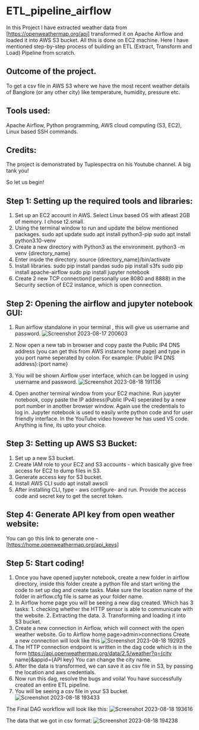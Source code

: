 # ETL_pipeline_airflow
In this Project I have extracted weather data from [https://openweathermap.org/api] transformed it on Apache Airflow and loaded it into AWS S3 bucket. All this is done on EC2 machine.
Here I have mentioned step-by-step process of building an ETL (Extract, Transform and Load) Pipeline from scratch. 

## Outcome of the project.
To get a csv file in AWS S3 where we have the most recent weather details of Banglore (or any other city) like temperature, humidity, pressure etc.

## Tools used:
Apache Airflow, Python programming,
AWS cloud computing (S3, EC2),
Linux based SSH commands.

## Credits:
The project is demonstrated by Tuplespectra on his Youtube channel. A big tank you!

So let us begin!

## Step 1: Setting up the required tools and libraries:
1. Set up an EC2 account in AWS. Select Linux based OS with atleast 2GB of memory. I chose t2.small.
2. Using the terminal window to run and update the below mentioned packages.
   sudo apt update
   sudo apt install python3-pip
   sudo apt install python3.10-venv
3. Create a new directory with Python3 as the environment.
   python3 -m venv {directory_name}
4. Enter inside the directory.
   source {directory_name}/bin/activate
5. Install libraries.
   sudo pip install pandas
   sudo pip install s3fs
   sudo pip install apache-airflow
   sudo pip install jupyter notebook
6. Create 2 new TCP connection(I personally use 8080 and 8888) in the Security section of EC2 instance, which is open connection.
## Step 2: Opening the airflow and jupyter notebook GUI:
1.  Run airflow standalone in your terminal , this will give us username and password.
   ![Screenshot 2023-08-17 200603](https://github.com/lordchan/ETL_pipeline-ApacheAirflow-AWS/assets/65250505/2b0ed9c7-f148-475a-a9cc-f58a023c69d7)

3.  Now open a new tab in browser and copy paste the Public IP4 DNS address (you can get this from AWS instance home page) and type in you port name seperated by colon. For example: {Public IP4 DNS address}:{port name}
4.  You will be shown Airflow user interface, which can be logged in using username and password.
   ![Screenshot 2023-08-18 191136](https://github.com/lordchan/ETL_pipeline-ApacheAirflow-AWS/assets/65250505/2055f835-7902-4da8-962a-4801acd0aab5)

6.  Open another terminal window from your EC2 machine. Run jupyter notebook, copy paste the IP address(Public IPv4) seperated by a new port number in another browser window. Again use the credentials to log in. Jupyter notebook is used to easily write python code and for user friendly interface. In the YouTube video however he has used VS code. Anything is fine, its upto your choice.
## Step 3: Setting up AWS S3 Bucket:
1. Set up a new S3 bucket.
2. Create IAM role to your EC2 and S3 accounts - which basically give free access for EC2 to dump files in S3.
3. Generate access key for S3 bucket.
4. Install AWS CLI
   sudo apt install awscli
5. After installing CLI, type - aws configure- and run. Provide the access code and secret key to get the secret token.
## Step 4: Generate API key from open weather website: 
You can go this link to generate one - [https://home.openweathermap.org/api_keys]
## Step 5: Start coding!
1.  Once you have opened jupyter notebook, create a new folder in airflow directory, inside this folder create a python file and start writing the code to set up dag and create tasks. Make sure the location name of the folder in airflow.cfg file is same as your folder name.
2.  In Airflow home page you will be seeing a new dag created. Which has 3 tasks: 1. checking whether the HTTP sensor is able to communicate with the website. 2. Extracting the data. 3. Transforming and loading it into S3 bucket.
3.  Create a new connection in Airflow, which will connect with the open weather website.
    Go to Airflow home page>admin>connections
    Create a new connection will look like this
    ![Screenshot 2023-08-18 192925](https://github.com/lordchan/ETL_pipeline-ApacheAirflow-AWS/assets/65250505/3cd45b6b-39a6-4007-b24d-30724b6feb08)
4. The HTTP connection endpoint is written in the dag code which is in the form
   https://api.openweathermap.org/data/2.5/weather?q={city name}&appid={API key}
   You can change the city name.
6.  After the data is transformed, we can save it as csv file in S3, by passing the location and aws credentials.
7.  Now run this dag, resolve the bugs and voila! You have successfully created an entire ETL pipeline.
8.  You will be seeing a csv file in your S3 bucket.
   ![Screenshot 2023-08-18 193433](https://github.com/lordchan/ETL_pipeline-ApacheAirflow-AWS/assets/65250505/d98730f7-1c11-4afe-a126-0b22f6b36673)

 The Final DAG workflow will look like this:
 ![Screenshot 2023-08-18 193616](https://github.com/lordchan/ETL_pipeline-ApacheAirflow-AWS/assets/65250505/4c521129-9512-4e9c-ba91-3fbd261190d7)

 The data that we got in csv format:
 ![Screenshot 2023-08-18 194238](https://github.com/lordchan/ETL_pipeline-ApacheAirflow-AWS/assets/65250505/7969c5f7-5a7b-42e6-9434-e948f4f9bab5)


